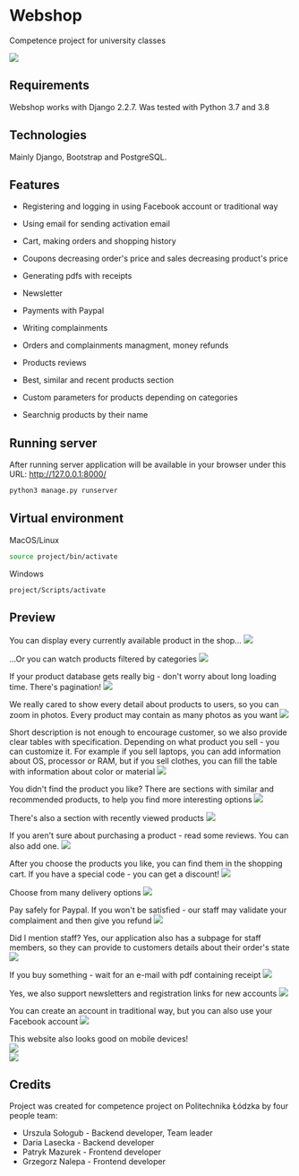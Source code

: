 # Webshop
Competence project for university classes

![](screenshots/webshop.gif)

## Requirements
Webshop works with Django 2.2.7. Was tested with Python 3.7 and 3.8

## Technologies
Mainly Django, Bootstrap and PostgreSQL.

## Features

* Registering and logging in using Facebook account or traditional way

* Using email for sending activation email

* Cart, making orders and shopping history

* Coupons decreasing order's price and sales decreasing product's price

* Generating pdfs with receipts

* Newsletter

* Payments with Paypal

* Writing complainments

* Orders and complainments managment, money refunds

* Products reviews

* Best, similar and recent products section

* Custom parameters for products depending on categories

* Searchnig products by their name


## Running server
After running server application will be available in your browser under this URL: http://127.0.0.1:8000/
```bash
python3 manage.py runserver
```

## Virtual environment
MacOS/Linux
```bash
source project/bin/activate
```
Windows
```shell
project/Scripts/activate
```

## Preview

You can display every currently available product in the shop...
![](screenshots/product_list.png)

...Or you can watch products filtered by categories 
![](screenshots/laptop_category.png)

If your product database gets really big - don't worry about long loading time. There's pagination!
![](screenshots/pagination.png)

We really cared to show every detail about products to users, so you can zoom in photos. Every product may contain as many photos as you want
![](screenshots/product_preview.png)

Short description is not enough to encourage customer, so we also provide clear tables with specification. Depending on what product you sell - you can customize it. For example if you sell laptops, you can add information about OS, processor or RAM, but if you sell clothes, you can fill the table with information about color or material
![](screenshots/product_details.png)

You didn't find the product you like? There are sections with similar and recommended products, to help you find more interesting options
![](screenshots/recommended.png)

There's also a section with recently viewed products
![](screenshots/recent_products.png)

If you aren't sure about purchasing a product - read some reviews. You can also add one.
![](screenshots/reviews.png)

After you choose the products you like, you can find them in the shopping cart. If you have a special code - you can get a discount!
![](screenshots/your_cart.png)

Choose from many delivery options
![](screenshots/delivery.png)

Pay safely for Paypal. If you won't be satisfied - our staff may validate your complaiment and then give you refund
![](screenshots/paypal.png)

Did I mention staff? Yes, our application also has a subpage for staff members, so they can provide to customers details about their order's state
![](screenshots/staff.png)

If you buy something - wait for an e-mail with pdf containing receipt
![](screenshots/pdf.png)

Yes, we also support newsletters and registration links for new accounts
![](screenshots/newsletter.png)

You can create an account in traditional way, but you can also use your Facebook account
![](screenshots/facebook.png)

This website also looks good on mobile devices!
<br>
![](screenshots/phone_list.png) <br>
![](screenshots/phone_product.png)


## Credits
Project was created for competence project on Politechnika Łódzka by four people team:
* Urszula Sołogub - Backend developer, Team leader
* Daria Lasecka - Backend developer
* Patryk Mazurek - Frontend developer
* Grzegorz Nalepa - Frontend developer